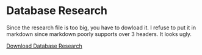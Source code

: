 # Database Research
Since the research file is too big, you have to dowload it. I refuse to put it in markdown since markdown poorly supports over 3 headers. It looks ugly.

[Download Database Research](https://github.com/CrossyChainsaw/Portfolio/raw/master/Database%20Research/Database%20Research.docx)
